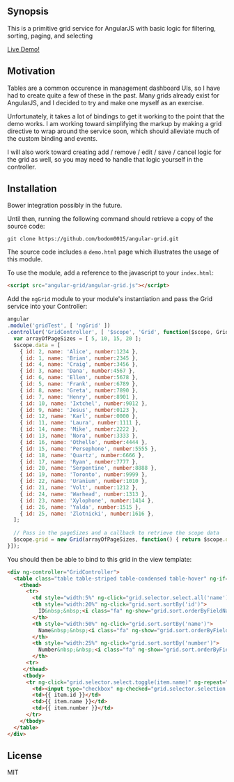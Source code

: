 ## Synopsis

This is a primitive grid service for AngularJS with basic logic for filtering, sorting, paging, and selecting

[Live Demo!](http://bodom0015.game-server.cc/bower_components/angular-grid/demo.html)

## Motivation
Tables are a common occurence in management dashboard UIs, so I have had to create quite a few of these in the past. Many grids already exist for AngularJS, and I decided to try and make one myself as an exercise.

Unfortunately, it takes a lot of bindings to get it working to the point that the demo works. I am working toward simplifying the markup by making a grid directive to wrap around the service soon, which should alleviate much of the custom binding and events.

I will also work toward creating add / remove / edit / save / cancel logic for the grid as well, so you may need to handle that logic yourself in the controller.

## Installation
Bower integration possibly in the future.

Until then, running the following command should retrieve a copy of the source code:
```git
git clone https://github.com/bodom0015/angular-grid.git
```

The source code includes a `demo.html` page which illustrates the usage of this module.

To use the module, add a reference to the javascript to your `index.html`:
```html
<script src="angular-grid/angular-grid.js"></script>
```
    
Add the `ngGrid` module to your module's instantiation and pass the Grid service into your Controller:
```js
angular
.module('gridTest', [ 'ngGrid' ])
.controller('GridController', [ '$scope', 'Grid', function($scope, Grid) {
  var arrayOfPageSizes = [ 5, 10, 15, 20 ];
  $scope.data = [
    { id: 2, name: 'Alice', number:1234 },
    { id: 1, name: 'Brian', number:2345 },
    { id: 4, name: 'Craig', number:3456 },
    { id: 3, name: 'Dana', number:4567 },
    { id: 6, name: 'Ellen', number:5678 },
    { id: 5, name: 'Frank', number:6789 },
    { id: 8, name: 'Greta', number:7890 },
    { id: 7, name: 'Henry', number:8901 },
    { id: 10, name: 'Ixtchel', number:9012 },
    { id: 9, name: 'Jesus', number:0123 },
    { id: 12, name: 'Karl', number:0000 },
    { id: 11, name: 'Laura', number:1111 },
    { id: 14, name: 'Mike', number:2222 },
    { id: 13, name: 'Nora', number:3333 },
    { id: 16, name: 'Othello', number:4444 },
    { id: 15, name: 'Persephone', number:5555 },
    { id: 18, name: 'Quartz', number:6666 },
    { id: 17, name: 'Ryan', number:7777 },
    { id: 20, name: 'Serpentine', number:8888 },
    { id: 19, name: 'Toronto', number:9999 },
    { id: 22, name: 'Uranium', number:1010 },
    { id: 21, name: 'Volt', number:1212 },
    { id: 24, name: 'Warhead', number:1313 },
    { id: 23, name: 'Xylophone', number:1414 },
    { id: 26, name: 'Yalda', number:1515 },
    { id: 25, name: 'Zlotnicki', number:1616 },
  ];
  
  // Pass in the pageSizes and a callback to retrieve the scope data
  $scope.grid = new Grid(arrayOfPageSizes, function() { return $scope.data; });
}]);
```

You should then be able to bind to this grid in the view template:
```html
<div ng-controller="GridController">
  <table class="table table-striped table-condensed table-hover" ng-if="grid.data(grid.query).length > 0">
    <thead>
      <tr>
        <td style="width:5%" ng-click="grid.selector.select.all('name')"><input type="checkbox" ng-checked="grid.selector.selection.length === grid.data(grid.query).length"/></td>
        <th style="width:20%" ng-click="grid.sort.sortBy('id')">
          ID&nbsp;&nbsp;<i class="fa" ng-show="grid.sort.orderByFieldName === 'id'" ng-class="{ 'fa-sort-numeric-asc': !grid.sort.reverse, 'fa-sort-numeric-desc':  grid.sort.reverse }"></i>
        </th>
        <th style="width:50%" ng-click="grid.sort.sortBy('name')">
          Name&nbsp;&nbsp;<i class="fa" ng-show="grid.sort.orderByFieldName === 'name'" ng-class="{ 'fa-sort-alpha-asc': !grid.sort.reverse, 'fa-sort-alpha-desc': grid.sort.reverse }"></i>
        </th>
        <th style="width:25%" ng-click="grid.sort.sortBy('number')">
          Number&nbsp;&nbsp;<i class="fa" ng-show="grid.sort.orderByFieldName === 'number'" ng-class="{ 'fa-sort-asc': !grid.sort.reverse, 'fa-sort-desc': grid.sort.reverse }"></i>
        </th>
      <tr>
     </thead>
     <tbody>
      <tr ng-click="grid.selector.select.toggle(item.name)" ng-repeat="item in grid.data(grid.query) | orderBy:grid.sort.orderByFieldName:grid.sort.reverse | limitTo:grid.pager.pageSize:(grid.pager.pageNum * grid.pager.pageSize)">
        <td><input type="checkbox" ng-checked="grid.selector.selection.indexOf(item.name) !== -1" /></td>
        <td>{{ item.id }}</td>
        <td>{{ item.name }}</td>
        <td>{{ item.number }}</td>
      </tr>
    </tbody>
  </table>
</div>
```

## License

MIT